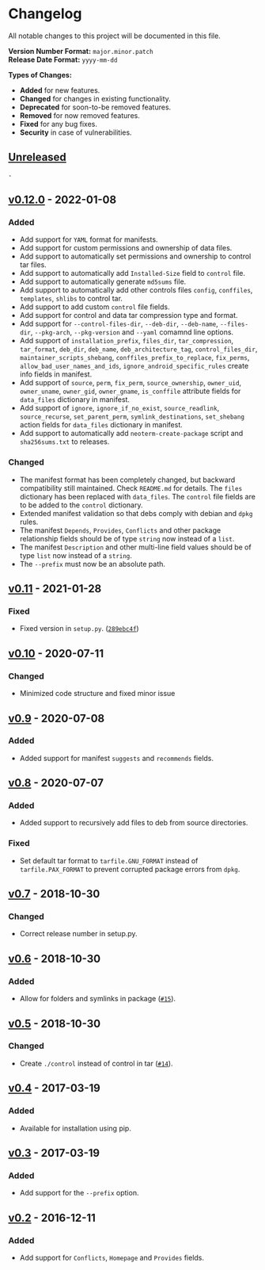 # Changelog

All notable changes to this project will be documented in this file.

**Version Number Format:** `major.minor.patch`  
**Release Date Format:** `yyyy-mm-dd`  

**Types of Changes:**
- **Added** for new features.
- **Changed** for changes in existing functionality.
- **Deprecated** for soon-to-be removed features.
- **Removed** for now removed features.
- **Fixed** for any bug fixes.
- **Security** in case of vulnerabilities.
##


## [Unreleased]

`-`


## [v0.12.0] - 2022-01-08

### Added
- Add support for `YAML` format for manifests.
- Add support for custom permissions and ownership of data files.
- Add support to automatically set permissions and ownership to control tar files.
- Add support to automatically add `Installed-Size` field to `control` file.
- Add support to automatically generate `md5sums` file.
- Add support to automatically add other controls files `config`, `conffiles`, `templates`, `shlibs` to control tar.
- Add support to add custom `control` file fields.
- Add support for control and data tar compression type and format.
- Add support for `--control-files-dir`, `--deb-dir`, `--deb-name`, `--files-dir`, `--pkg-arch`, `--pkg-version` and `--yaml` comamnd line options.
- Add support of `installation_prefix`, `files_dir`, `tar_compression`, `tar_format`, `deb_dir`, `deb_name`, `deb_architecture_tag`, `control_files_dir`, `maintainer_scripts_shebang`, `conffiles_prefix_to_replace`, `fix_perms`, `allow_bad_user_names_and_ids`, `ignore_android_specific_rules` create info fields in manifest.
- Add support of `source`, `perm`, `fix_perm`, `source_ownership`, `owner_uid`, `owner_uname`, `owner_gid`, `owner_gname`, `is_conffile` attribute fields for `data_files` dictionary in manifest.
- Add support of `ignore`, `ignore_if_no_exist`, `source_readlink`, `source_recurse`, `set_parent_perm`, `symlink_destinations`, `set_shebang` action fields for `data_files` dictionary in manifest.
- Add support to automatically add `neoterm-create-package` script and `sha256sums.txt` to releases.

### Changed
- The manifest format has been completely changed, but backward compatibility still maintained. Check `README.md` for details. The `files` dictionary has been replaced with `data_files`. The `control` file fields are to be added to the `control` dictionary.
- Extended manifest validation so that debs comply with debian and `dpkg` rules.
- The manifest `Depends`, `Provides`, `Conflicts` and other package relationship fields should be of type `string` now instead of a `list`.
- The manifest `Description` and other multi-line field values should be of type `list` now instead of a `string`.
- The `--prefix` must now be an absolute path.


## [v0.11] - 2021-01-28

### Fixed
- Fixed version in `setup.py`. ([`289ebc4f`](https://github.com/agnostic-apollo/neoterm-create-package/commit/289ebc4f))


## [v0.10] - 2020-07-11

### Changed

- Minimized code structure and fixed minor issue


## [v0.9] - 2020-07-08

### Added

- Added support for manifest `suggests` and `recommends` fields.


## [v0.8] - 2020-07-07

### Added

- Added support to recursively add files to deb from source directories.

### Fixed

- Set default tar format to `tarfile.GNU_FORMAT` instead of `tarfile.PAX_FORMAT` to prevent corrupted package errors from `dpkg`.


## [v0.7] - 2018-10-30

### Changed
- Correct release number in setup.py.


## [v0.6] - 2018-10-30

### Added
- Allow for folders and symlinks in package ([`#15`](https://github.com/theworkjoy/neoterm-create-package/pull/15)).


## [v0.5] - 2018-10-30

### Changed
- Create `./control` instead of control in tar ([`#14`](https://github.com/theworkjoy/neoterm-create-package/pull/14)).


## [v0.4] - 2017-03-19

### Added
- Available for installation using pip.


## [v0.3] - 2017-03-19

### Added
- Add support for the `--prefix` option.


## [v0.2] - 2016-12-11

### Added

- Add support for `Conflicts`, `Homepage` and `Provides` fields.
##


[unreleased]: https://github.com/theworkjoy/neoterm-create-package/compare/v0.12.0...HEAD
[v0.12.0]: https://github.com/theworkjoy/neoterm-create-package/compare/v0.11...v0.12.0
[v0.11]: https://github.com/theworkjoy/neoterm-create-package/compare/v0.10...v0.11
[v0.10]: https://github.com/theworkjoy/neoterm-create-package/compare/v0.9...v0.10
[v0.9]: https://github.com/theworkjoy/neoterm-create-package/compare/v0.8...v0.9
[v0.8]: https://github.com/theworkjoy/neoterm-create-package/compare/v0.7...v0.8
[v0.7]: https://github.com/theworkjoy/neoterm-create-package/releases/tag/v0.7
[v0.6]: https://github.com/theworkjoy/neoterm-create-package/releases/tag/v0.6
[v0.5]: https://github.com/theworkjoy/neoterm-create-package/releases/tag/v0.5
[v0.4]: https://github.com/theworkjoy/neoterm-create-package/releases/tag/v0.4
[v0.3]: https://github.com/theworkjoy/neoterm-create-package/releases/tag/v0.3
[v0.2]: https://github.com/theworkjoy/neoterm-create-package/releases/tag/v0.2
